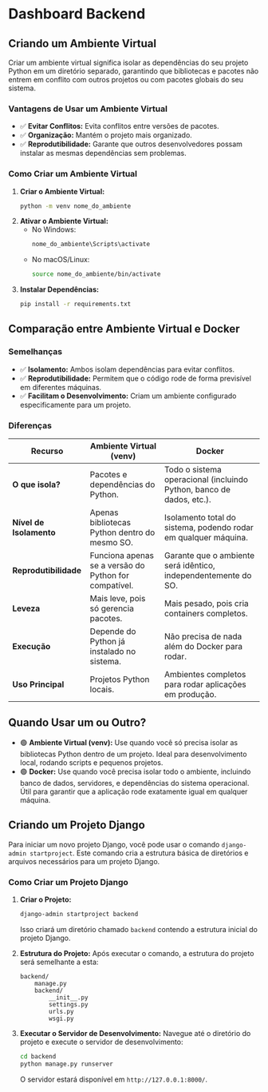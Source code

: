 # Dashboard Backend

## Criando um Ambiente Virtual

Criar um ambiente virtual significa isolar as dependências do seu projeto Python em um diretório separado, garantindo que bibliotecas e pacotes não entrem em conflito com outros projetos ou com pacotes globais do seu sistema.

### Vantagens de Usar um Ambiente Virtual

- ✅ **Evitar Conflitos:** Evita conflitos entre versões de pacotes.
- ✅ **Organização:** Mantém o projeto mais organizado.
- ✅ **Reprodutibilidade:** Garante que outros desenvolvedores possam instalar as mesmas dependências sem problemas.

### Como Criar um Ambiente Virtual

1. **Criar o Ambiente Virtual:**
    ```bash
    python -m venv nome_do_ambiente
    ```
2. **Ativar o Ambiente Virtual:**
    - No Windows:
      ```bash
      nome_do_ambiente\Scripts\activate
      ```
    - No macOS/Linux:
      ```bash
      source nome_do_ambiente/bin/activate
      ```
3. **Instalar Dependências:**
    ```bash
    pip install -r requirements.txt
    ```

## Comparação entre Ambiente Virtual e Docker

### Semelhanças

- ✅ **Isolamento:** Ambos isolam dependências para evitar conflitos.
- ✅ **Reprodutibilidade:** Permitem que o código rode de forma previsível em diferentes máquinas.
- ✅ **Facilitam o Desenvolvimento:** Criam um ambiente configurado especificamente para um projeto.

### Diferenças

| Recurso                | Ambiente Virtual (venv)                       | Docker                                      |
|------------------------|-----------------------------------------------|---------------------------------------------|
| **O que isola?**       | Pacotes e dependências do Python.             | Todo o sistema operacional (incluindo Python, banco de dados, etc.). |
| **Nível de Isolamento**| Apenas bibliotecas Python dentro do mesmo SO. | Isolamento total do sistema, podendo rodar em qualquer máquina. |
| **Reprodutibilidade**  | Funciona apenas se a versão do Python for compatível. | Garante que o ambiente será idêntico, independentemente do SO. |
| **Leveza**             | Mais leve, pois só gerencia pacotes.          | Mais pesado, pois cria containers completos. |
| **Execução**           | Depende do Python já instalado no sistema.    | Não precisa de nada além do Docker para rodar. |
| **Uso Principal**      | Projetos Python locais.                       | Ambientes completos para rodar aplicações em produção. |

## Quando Usar um ou Outro?

- 🟢 **Ambiente Virtual (venv):** Use quando você só precisa isolar as bibliotecas Python dentro de um projeto. Ideal para desenvolvimento local, rodando scripts e pequenos projetos.
- 🟢 **Docker:** Use quando você precisa isolar todo o ambiente, incluindo banco de dados, servidores, e dependências do sistema operacional. Útil para garantir que a aplicação rode exatamente igual em qualquer máquina.


## Criando um Projeto Django

Para iniciar um novo projeto Django, você pode usar o comando `django-admin startproject`. Este comando cria a estrutura básica de diretórios e arquivos necessários para um projeto Django.

### Como Criar um Projeto Django

1. **Criar o Projeto:**
    ```bash
    django-admin startproject backend
    ```
    Isso criará um diretório chamado `backend` contendo a estrutura inicial do projeto Django.

2. **Estrutura do Projeto:**
    Após executar o comando, a estrutura do projeto será semelhante a esta:
    ```
    backend/
        manage.py
        backend/
            __init__.py
            settings.py
            urls.py
            wsgi.py
    ```

3. **Executar o Servidor de Desenvolvimento:**
    Navegue até o diretório do projeto e execute o servidor de desenvolvimento:
    ```bash
    cd backend
    python manage.py runserver
    ```
    O servidor estará disponível em `http://127.0.0.1:8000/`.

